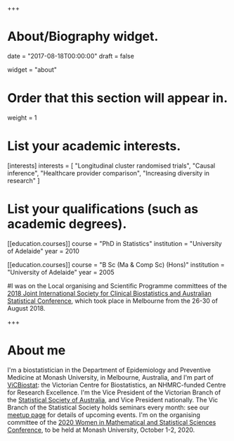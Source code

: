 +++
# About/Biography widget.

date = "2017-08-18T00:00:00"
draft = false

widget = "about"

# Order that this section will appear in.
weight = 1

# List your academic interests.
[interests]
  interests = [
    "Longitudinal cluster randomised trials",
    "Causal inference",
    "Healthcare provider comparison",
    "Increasing diversity in research"
  ]

# List your qualifications (such as academic degrees).
[[education.courses]]
  course = "PhD in Statistics"
  institution = "University of Adelaide"
  year = 2010

[[education.courses]]
  course = "B Sc (Ma & Comp Sc) (Hons)"
  institution = "University of Adelaide"
  year = 2005

#I was on the Local organising and Scientific Programme committees of the [2018 Joint International Society for Clinical Biostatistics and Australian Statistical Conference](http://iscbasc2018.com/), which took place in Melbourne from the 26-30 of August 2018.
 
+++

# About me

I'm a biostatistician in the Department of Epidemiology and Preventive Medicine at Monash University, in Melbourne, Australia, and I'm part of [ViCBiostat](http://www.vicbiostat.org.au/): the Victorian Centre for Biostatistics, an NHMRC-funded Centre for Research Excellence. I'm the Vice President of the Victorian Branch of the [Statistical Society of Australia](http://www.statsoc.org.au/), and Vice President nationally. The Vic Branch of the Statistical Society holds seminars every month: see our [meetup page](https://www.meetup.com/Statistical-Society-of-Australia-Victorian-Branch/) for details of upcoming events. I'm on the organising committee of the [2020 Women in Mathematical and Statistical Sciences Conference](https://www.austms.org.au/tiki-index.php?page=WIMSIG-conference-2020), to be held at Monash University, October 1-2, 2020. 


